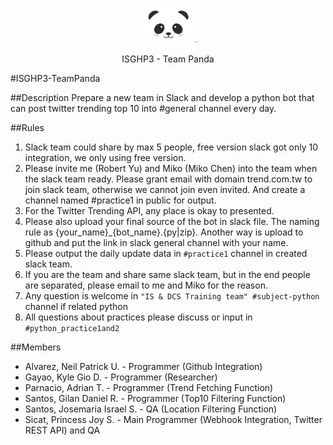 <p align="center">
  <a href="">
    <img alt="Logo" src="panda-desu.jpg" width="100">
  </a>
</p>

<p align="center">
  ISGHP3 - Team Panda
</p>

#ISGHP3-TeamPanda

##Description
Prepare a new team in Slack and develop a python bot that can post twitter trending top 10 into #general channel every day.

##Rules
1. Slack team could share by max 5 people, free version slack got only 10 integration, we only using free version.
2. Please invite me (Robert Yu) and Miko (Miko Chen) into the team when the slack team ready. Please grant email with domain trend.com.tw to join slack team, otherwise we cannot join even invited. And create a channel named #practice1 in public for output.
3. For the Twitter Trending API, any place is okay to presented.
4. Please also upload your final source of the bot in slack file. The naming rule as {your_name}_{bot_name}.{py|zip}. Another way is upload to github and put the link in slack general channel with your name.
5. Please output the daily update data in `#practice1` channel in created slack team.
6. If you are the team and share same slack team, but in the end people are separated, please email to me and Miko for the reason.
7. Any question is welcome in `"IS & DCS Training team" #subject-python` channel if related python
8. All questions about practices please discuss or input in `#python_practice1and2`

##Members
* Alvarez, Neil Patrick U. - Programmer (Github Integration)
* Gayao, Kyle Gio D. - Programmer (Researcher)
* Parnacio, Adrian T. - Programmer (Trend Fetching Function)
* Santos, Gilan Daniel R. - Programmer (Top10 Filtering Function)
* Santos, Josemaria Israel S. - QA (Location Filtering Function)
* Sicat, Princess Joy S. - Main Programmer (Webhook Integration, Twitter REST API) and QA
